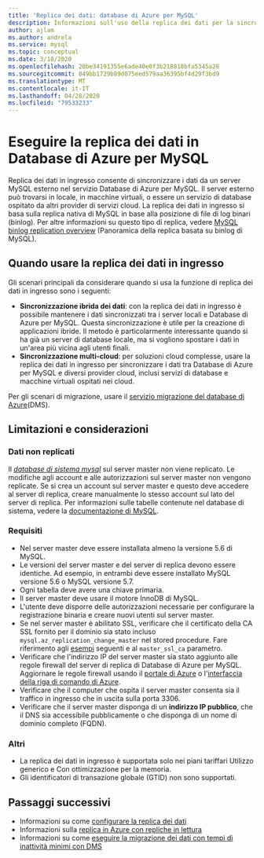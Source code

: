 ```yaml
---
title: 'Replica dei dati: database di Azure per MySQL'
description: Informazioni sull'uso della replica dei dati per la sincronizzazione da un server esterno al servizio database di Azure per MySQL.
author: ajlam
ms.author: andrela
ms.service: mysql
ms.topic: conceptual
ms.date: 3/18/2020
ms.openlocfilehash: 20be34191355e6ade40e0f3b218818bfa5345a28
ms.sourcegitcommit: 849bb1729b89d075eed579aa36395bf4d29f3bd9
ms.translationtype: MT
ms.contentlocale: it-IT
ms.lasthandoff: 04/28/2020
ms.locfileid: "79533233"
---
```

# <a name="replicate-data-into-azure-database-for-mysql"></a>Eseguire la replica dei dati in Database di Azure per MySQL

Replica dei dati in ingresso consente di sincronizzare i dati da un server MySQL esterno nel servizio Database di Azure per MySQL. Il server esterno può trovarsi in locale, in macchine virtuali, o essere un servizio di database ospitato da altri provider di servizi cloud. La replica dei dati in ingresso si basa sulla replica nativa di MySQL in base alla posizione di file di log binari (binlog). Per altre informazioni su questo tipo di replica, vedere [MySQL binlog replication overview](https://dev.mysql.com/doc/refman/5.7/en/binlog-replication-configuration-overview.html) (Panoramica della replica basata su binlog di MySQL). 

## <a name="when-to-use-data-in-replication"></a>Quando usare la replica dei dati in ingresso
Gli scenari principali da considerare quando si usa la funzione di replica dei dati in ingresso sono i seguenti:

- **Sincronizzazione ibrida dei dati**: con la replica dei dati in ingresso è possibile mantenere i dati sincronizzati tra i server locali e Database di Azure per MySQL. Questa sincronizzazione è utile per la creazione di applicazioni ibride. Il metodo è particolarmente interessante quando si ha già un server di database locale, ma si vogliono spostare i dati in un'area più vicina agli utenti finali.
- **Sincronizzazione multi-cloud**: per soluzioni cloud complesse, usare la replica dei dati in ingresso per sincronizzare i dati tra Database di Azure per MySQL e diversi provider cloud, inclusi servizi di database e macchine virtuali ospitati nei cloud.
 
Per gli scenari di migrazione, usare il [servizio migrazione del database di Azure](https://azure.microsoft.com/services/database-migration/)(DMS).

## <a name="limitations-and-considerations"></a>Limitazioni e considerazioni

### <a name="data-not-replicated"></a>Dati non replicati
Il [*database di sistema mysql*](https://dev.mysql.com/doc/refman/5.7/en/system-schema.html) sul server master non viene replicato. Le modifiche agli account e alle autorizzazioni sul server master non vengono replicate. Se si crea un account sul server master e questo deve accedere al server di replica, creare manualmente lo stesso account sul lato del server di replica. Per informazioni sulle tabelle contenute nel database di sistema, vedere la [documentazione di MySQL](https://dev.mysql.com/doc/refman/5.7/en/system-schema.html).

### <a name="requirements"></a>Requisiti
- Nel server master deve essere installata almeno la versione 5.6 di MySQL. 
- Le versioni del server master e del server di replica devono essere identiche. Ad esempio, in entrambi deve essere installato MySQL versione 5.6 o MySQL versione 5.7.
- Ogni tabella deve avere una chiave primaria.
- Il server master deve usare il motore InnoDB di MySQL.
- L'utente deve disporre delle autorizzazioni necessarie per configurare la registrazione binaria e creare nuovi utenti sul server master.
- Se nel server master è abilitato SSL, verificare che il certificato della CA SSL fornito per il dominio sia stato incluso `mysql.az_replication_change_master` nel stored procedure. Fare riferimento agli [esempi](https://docs.microsoft.com/azure/mysql/howto-data-in-replication#link-master-and-replica-servers-to-start-data-in-replication) seguenti e al `master_ssl_ca` parametro.
- Verificare che l'indirizzo IP del server master sia stato aggiunto alle regole firewall del server di replica di Database di Azure per MySQL. Aggiornare le regole firewall usando il [portale di Azure](https://docs.microsoft.com/azure/mysql/howto-manage-firewall-using-portal) o l'[interfaccia della riga di comando di Azure](https://docs.microsoft.com/azure/mysql/howto-manage-firewall-using-cli).
- Verificare che il computer che ospita il server master consenta sia il traffico in ingresso che in uscita sulla porta 3306.
- Verificare che il server master disponga di un **indirizzo IP pubblico**, che il DNS sia accessibile pubblicamente o che disponga di un nome di dominio completo (FQDN).

### <a name="other"></a>Altri
- La replica dei dati in ingresso è supportata solo nei piani tariffari Utilizzo generico e Con ottimizzazione per la memoria.
- Gli identificatori di transazione globale (GTID) non sono supportati.

## <a name="next-steps"></a>Passaggi successivi
- Informazioni su come [configurare la replica dei dati](howto-data-in-replication.md)
- Informazioni sulla [replica in Azure con repliche in lettura](concepts-read-replicas.md)
- Informazioni su come [eseguire la migrazione dei dati con tempi di inattività minimi con DMS](howto-migrate-online.md)